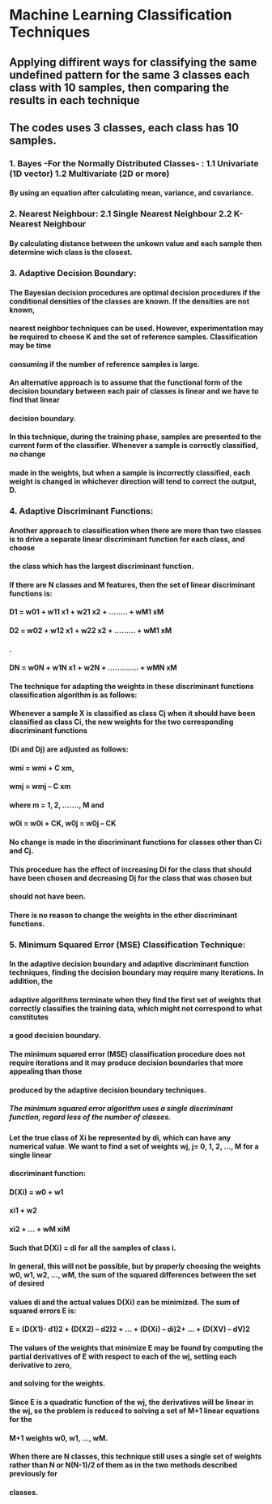 # Machine Learning Classification Techniques
## Applying diffirent ways for classifying the same undefined pattern for the same 3 classes each class with 10 samples, then comparing the results in each technique
## The codes uses 3 classes, each class has 10 samples.
### 1. Bayes -For the Normally Distributed Classes- : 1.1 Univariate (1D vector) 1.2 Multivariate (2D or more) 
#### By using  an equation after calculating mean, variance, and covariance.

### 2. Nearest Neighbour: 2.1 Single Nearest Neighbour 2.2 K-Nearest Neighbour
#### By calculating distance between the unkown value and each sample then determine wich class is the closest.

### 3. Adaptive Decision Boundary:
#### The Bayesian decision procedures are optimal decision procedures if the conditional densities of the classes are known. If the densities are not known, 
#### nearest neighbor techniques can be used. However, experimentation may be required to choose K and the set of reference samples. Classification may be time 
#### consuming if the number of reference samples is large.
#### An alternative approach is to assume that the functional form of the decision boundary between each pair of classes is linear and we have to find that linear 
#### decision boundary.
#### In this technique, during the training phase, samples are presented to the current form of the classifier. Whenever a sample is correctly classified, no change 
#### made in the weights, but when a sample is incorrectly classified, each weight is changed in whichever direction will tend to correct the output, D.

### 4. Adaptive Discriminant Functions:
#### Another approach to classification when there are more than two classes is to drive a separate linear discriminant function for each class, and choose 
#### the class which has the largest discriminant function.
#### If there are N classes and M features, then the set of linear discriminant functions is:
#### D1 = w01 + w11 x1 + w21 x2 + ….…. + wM1 xM
#### D2 = w02 + w12 x1 + w22 x2 + ……… + wM1 xM
#### .
#### DN = w0N + w1N x1 + w2N + …………. + wMN xM
#### The technique for adapting the weights in these discriminant functions classification algorithm is as follows:
#### Whenever a sample X is classified as class Cj when it should have been classified as class Ci, the new weights for the two corresponding discriminant functions 
#### (Di and Dj) are adjusted as follows:
#### wmi = wmi + C xm,
#### wmj = wmj – C xm
#### where m = 1, 2, ……., M and 
#### w0i = w0i + CK, w0j = w0j – CK
#### No change is made in the discriminant functions for classes other than Ci and Cj.
#### This procedure has the effect of increasing Di for the class that should have been chosen and decreasing Dj for the class that was chosen but 
#### should not have been.
#### There is no reason to change the weights in the other discriminant functions.

### 5. Minimum Squared Error (MSE) Classification Technique:
#### In the adaptive decision boundary and adaptive discriminant function techniques, finding the decision boundary may require many iterations. In addition, the
#### adaptive algorithms terminate when they find the first set of weights that correctly classifies the training data, which might not correspond to what constitutes
#### a good decision boundary.
#### The minimum squared error (MSE) classification procedure does not require iterations and it may produce decision boundaries that more appealing than those
#### produced by the adaptive decision boundary techniques.
##### The minimum squared error algorithm uses a single discriminant function, regard less of the number of classes.
#### Let the true class of Xi be represented by di, which can have any numerical value. We want to find a set of weights wj, j= 0, 1, 2, …, M for a single linear
#### discriminant function:
#### D(Xi) = w0 + w1
#### xi1 + w2
#### xi2 + … + wM xiM
#### Such that D(Xi) = di for all the samples of class i.
#### In general, this will not be possible, but by properly choosing the weights w0, w1, w2, …, wM, the sum of the squared differences between the set of desired
#### values di and the actual values D(Xi) can be minimized. The sum of squared errors E is:
#### E = (D(X1)- d1)2 + (D(X2) – d2)2 + … + (D(Xi) – di)2+ … + (D(XV) – dV)2
#### The values of the weights that minimize E may be found by computing the partial derivatives of E with respect to each of the wj, setting each derivative to zero,
#### and solving for the weights.
#### Since E is a quadratic function of the wj, the derivatives will be linear in the wj, so the problem is reduced to solving a set of M+1 linear equations for the
#### M+1 weights w0, w1, …, wM.
#### When there are N classes, this technique still uses a single set of weights rather than N or N(N-1)/2 of them as in the two methods described previously for 
#### classes.

